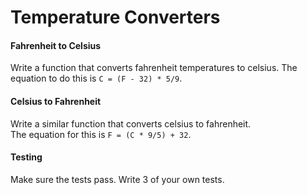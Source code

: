 Temperature Converters
======================

#### Fahrenheit to Celsius
Write a function that converts fahrenheit temperatures to celsius. The equation to do this is ```C = (F - 32) * 5/9```.

#### Celsius to Fahrenheit

Write a similar function that converts celsius to fahrenheit.  
The equation for this is ```F = (C * 9/5) + 32```.

#### Testing

Make sure the tests pass. Write 3 of your own tests.
